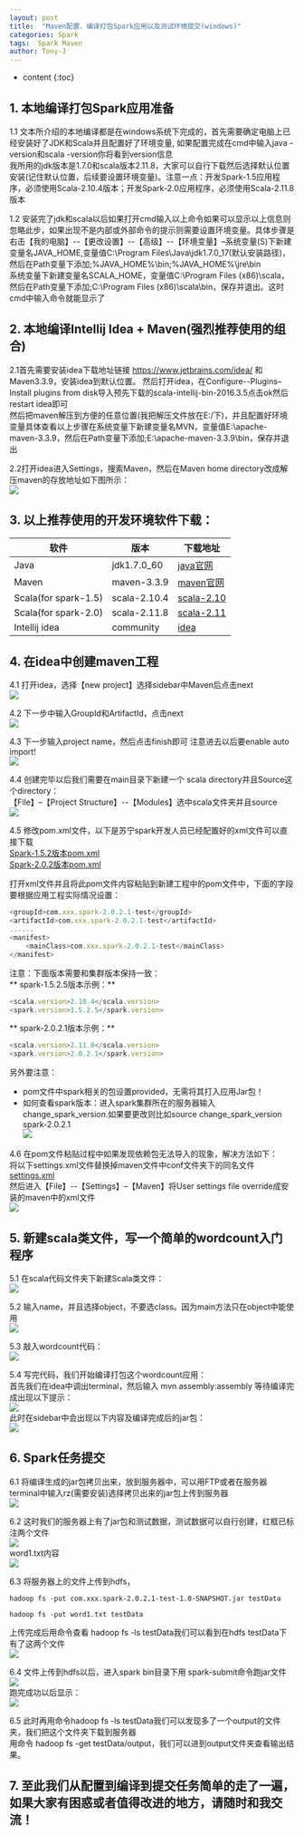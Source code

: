 ```yaml
---
layout: post
title:  "Maven配置、编译打包Spark应用以及测试环境提交(windows)"
categories: Spark
tags:  Spark Maven
author: Tony-J
---
```


* content
{:toc}

## 1. 本地编译打包Spark应用准备

1.1 文本所介绍的本地编译都是在windows系统下完成的，首先需要确定电脑上已经安装好了JDK和Scala并且配置好了环境变量, 如果配置完成在cmd中输入java -version和scala -version你将看到version信息<br>
我所用的jdk版本是1.7.0和scala版本2.11.8，大家可以自行下载然后选择默认位置安装(记住默认位置，后续要设置环境变量)。注意一点：开发Spark-1.5应用程序，必须使用Scala-2.10.4版本；开发Spark-2.0应用程序，必须使用Scala-2.11.8版本

1.2 安装完了jdk和scala以后如果打开cmd输入以上命令如果可以显示以上信息则忽略此步，如果出现不是内部或外部命令的提示则需要设置环境变量。具体步骤是 右击【我的电脑】--【更改设置】--【高级】--【环境变量】–系统变量(S)下新建变量名JAVA_HOME,变量值C:\Program Files\Java\jdk1.7.0_17(默认安装路径)，然后在Path变量下添加;%JAVA_HOME%\bin;%JAVA_HOME%\jre\bin<br>
系统变量下新建变量名SCALA_HOME，变量值C:\Program Files (x86)\scala，然后在Path变量下添加;C:\Program Files (x86)\scala\bin，保存并退出。这时cmd中输入命令就能显示了

## 2. 本地编译Intellij Idea + Maven(强烈推荐使用的组合)

2.1首先需要安装idea下载地址链接 https://www.jetbrains.com/idea/ 和 Maven3.3.9，安装idea到默认位置。
然后打开idea，在Configure--Plugins–Install plugins from disk导入预先下载的scala-intellij-bin-2016.3.5点击ok然后restart idea即可<br>
然后把maven解压到方便的任意位置(我把解压文件放在E:/下)，并且配置好环境变量具体查看以上步骤在系统变量下新建变量名MVN，变量值E:\apache-maven-3.3.9，然后在Path变量下添加;E:\apache-maven-3.3.9\bin，保存并退出

2.2打开idea进入Settings，搜索Maven，然后在Maven home directory改成解压maven的存放地址如下图所示：<br>
![](https://img-blog.csdn.net/20180708095450509?watermark/2/text/aHR0cHM6Ly9ibG9nLmNzZG4ubmV0L3F1YW50YmFieQ==/font/5a6L5L2T/fontsize/400/fill/I0JBQkFCMA==/dissolve/70)

## 3. 以上推荐使用的开发环境软件下载：

|软件|版本|下载地址
|--|--|--
|Java|jdk1.7.0_60|[java官网](http://www.oracle.com/technetwork/java/javase/downloads/jdk8-downloads-2133151.html)
|Maven|maven-3.3.9|[maven官网](https://maven.apache.org/download.cgi)
|Scala(for spark-1.5)|scala-2.10.4|[scala-2.10](https://www.scala-lang.org/)
|Scala(for spark-2.0)|scala-2.11.8|[scala-2.11](https://www.scala-lang.org/)
|Intellij idea|community|[idea](https://www.jetbrains.com/idea/download/)

## 4. 在idea中创建maven工程

4.1 打开idea，选择【new project】选择sidebar中Maven后点击next<br>
![](https://img-blog.csdn.net/20180708100145145?watermark/2/text/aHR0cHM6Ly9ibG9nLmNzZG4ubmV0L3F1YW50YmFieQ==/font/5a6L5L2T/fontsize/400/fill/I0JBQkFCMA==/dissolve/70)

4.2 下一步中输入GroupId和ArtifactId，点击next<br>
![](https://img-blog.csdn.net/20180708101504970?watermark/2/text/aHR0cHM6Ly9ibG9nLmNzZG4ubmV0L3F1YW50YmFieQ==/font/5a6L5L2T/fontsize/400/fill/I0JBQkFCMA==/dissolve/70)

4.3 下一步输入project name，然后点击finish即可 注意进去以后要enable auto import!<br>
![](https://img-blog.csdn.net/20180708101535252?watermark/2/text/aHR0cHM6Ly9ibG9nLmNzZG4ubmV0L3F1YW50YmFieQ==/font/5a6L5L2T/fontsize/400/fill/I0JBQkFCMA==/dissolve/70)

4.4 创建完毕以后我们需要在main目录下新建一个 scala directory并且Source这个directory：<br>
【File】–【Project Structure】--【Modules】选中scala文件夹并且source<br>
![](https://img-blog.csdn.net/20180708101550788?watermark/2/text/aHR0cHM6Ly9ibG9nLmNzZG4ubmV0L3F1YW50YmFieQ==/font/5a6L5L2T/fontsize/400/fill/I0JBQkFCMA==/dissolve/70)

4.5 修改pom.xml文件，以下是苏宁spark开发人员已经配置好的xml文件可以直接下载<br>
[Spark-1.5.2版本pom.xml](https://github.com/binzhouchn/big_data/blob/master/spark_notes/02.spark_scala/2.maven_config/pom-1.5.2.xml)<br>
[Spark-2.0.2版本pom.xml](https://github.com/binzhouchn/big_data/blob/master/spark_notes/02.spark_scala/2.maven_config/pom-2.0.2.xml)<br>

打开xml文件并且将此pom文件内容粘贴到新建工程中的pom文件中，下面的字段要根据应用工程实际情况设置：<br>
```javascript
<groupId>com.xxx.spark-2.0.2.1-test</groupId>
<artifactId>com.xxx.spark-2.0.2.1-test</artifactId>
......
<manifest>
    <mainClass>com.xxx.spark-2.0.2.1-test</mainClass>
</manifest>
```
注意：下面版本需要和集群版本保持一致：<br>
** spark-1.5.2.5版本示例：**<br>
```javascript
<scala.version>2.10.4</scala.version>
<spark.version>1.5.2.5</spark.version>
```
** spark-2.0.2.1版本示例：**<br>
```javascript
<scala.version>2.11.8</scala.version>
<spark.version>2.0.2.1</spark.version>
```
另外要注意：<br>
 - pom文件中spark相关的包设置provided，无需将其打入应用Jar包！<br>
 - 如何查看spark版本：进入spark集群所在的服务器输入change_spark_version.如果要更改则比如source change_spark_version spark-2.0.2.1<br>
![](https://img-blog.csdn.net/20180708101855177?watermark/2/text/aHR0cHM6Ly9ibG9nLmNzZG4ubmV0L3F1YW50YmFieQ==/font/5a6L5L2T/fontsize/400/fill/I0JBQkFCMA==/dissolve/70)

4.6 在pom文件粘贴过程中如果发现依赖包无法导入的现象，解决方法如下：<br>
将以下settings.xml文件替换掉maven文件中conf文件夹下的同名文件<br>
[settings.xml](https://github.com/binzhouchn/big_data/blob/master/spark_notes/02.spark_scala/2.maven_config/settings.xml)<br>
然后进入【File】--【Settings】–【Maven】将User settings file override成安装的maven中的xml文件<br>
![](https://img-blog.csdn.net/2018070810201515?watermark/2/text/aHR0cHM6Ly9ibG9nLmNzZG4ubmV0L3F1YW50YmFieQ==/font/5a6L5L2T/fontsize/400/fill/I0JBQkFCMA==/dissolve/70)

## 5. 新建scala类文件，写一个简单的wordcount入门程序

5.1 在scala代码文件夹下新建Scala类文件：<br>
![](https://img-blog.csdn.net/20180708102023105?watermark/2/text/aHR0cHM6Ly9ibG9nLmNzZG4ubmV0L3F1YW50YmFieQ==/font/5a6L5L2T/fontsize/400/fill/I0JBQkFCMA==/dissolve/70)

5.2 输入name，并且选择object，不要选class。因为main方法只在object中能使用<br>
![](https://img-blog.csdn.net/20180708102039963?watermark/2/text/aHR0cHM6Ly9ibG9nLmNzZG4ubmV0L3F1YW50YmFieQ==/font/5a6L5L2T/fontsize/400/fill/I0JBQkFCMA==/dissolve/70)

5.3 敲入wordcount代码：<br>
![](https://img-blog.csdn.net/20180708102057266?watermark/2/text/aHR0cHM6Ly9ibG9nLmNzZG4ubmV0L3F1YW50YmFieQ==/font/5a6L5L2T/fontsize/400/fill/I0JBQkFCMA==/dissolve/70)

5.4 写完代码，我们开始编译打包这个wordcount应用：<br>
首先我们在idea中调出terminal，然后输入 mvn assembly:assembly 等待编译完成出现以下提示：<br>
![](https://img-blog.csdn.net/20180708102106929?watermark/2/text/aHR0cHM6Ly9ibG9nLmNzZG4ubmV0L3F1YW50YmFieQ==/font/5a6L5L2T/fontsize/400/fill/I0JBQkFCMA==/dissolve/70)<br>
此时在sidebar中会出现以下内容及编译完成后的jar包：<br>
![](https://img-blog.csdn.net/20180708102120634?watermark/2/text/aHR0cHM6Ly9ibG9nLmNzZG4ubmV0L3F1YW50YmFieQ==/font/5a6L5L2T/fontsize/400/fill/I0JBQkFCMA==/dissolve/70)

## 6. Spark任务提交

6.1 将编译生成的jar包拷贝出来，放到服务器中，可以用FTP或者在服务器terminal中输入rz(需要安装)选择拷贝出来的jar包上传到服务器<br>
![](https://img-blog.csdn.net/20180708102149865?watermark/2/text/aHR0cHM6Ly9ibG9nLmNzZG4ubmV0L3F1YW50YmFieQ==/font/5a6L5L2T/fontsize/400/fill/I0JBQkFCMA==/dissolve/70)

6.2 这时我们的服务器上有了jar包和测试数据，测试数据可以自行创建，红框已标注两个文件<br>
![](https://img-blog.csdn.net/20180708102224881?watermark/2/text/aHR0cHM6Ly9ibG9nLmNzZG4ubmV0L3F1YW50YmFieQ==/font/5a6L5L2T/fontsize/400/fill/I0JBQkFCMA==/dissolve/70)<br>
word1.txt内容<br>
![](https://img-blog.csdn.net/20180708102235824?watermark/2/text/aHR0cHM6Ly9ibG9nLmNzZG4ubmV0L3F1YW50YmFieQ==/font/5a6L5L2T/fontsize/400/fill/I0JBQkFCMA==/dissolve/70)

6.3 将服务器上的文件上传到hdfs，
```
hadoop fs -put com.xxx.spark-2.0.2.1-test-1.0-SNAPSHOT.jar testData
```
```
hadoop fs -put word1.txt testData
```
上传完成后用命令查看 hadoop fs -ls testData我们可以看到在hdfs testData下有了这两个文件<br>
![](https://img-blog.csdn.net/20180708102251508?watermark/2/text/aHR0cHM6Ly9ibG9nLmNzZG4ubmV0L3F1YW50YmFieQ==/font/5a6L5L2T/fontsize/400/fill/I0JBQkFCMA==/dissolve/70)

6.4 文件上传到hdfs以后，进入spark bin目录下用 spark-submit命令跑jar文件<br>
![](https://img-blog.csdn.net/2018070810233092?watermark/2/text/aHR0cHM6Ly9ibG9nLmNzZG4ubmV0L3F1YW50YmFieQ==/font/5a6L5L2T/fontsize/400/fill/I0JBQkFCMA==/dissolve/70)<br>
跑完成功以后显示：<br>
![](https://img-blog.csdn.net/2018070810231690?watermark/2/text/aHR0cHM6Ly9ibG9nLmNzZG4ubmV0L3F1YW50YmFieQ==/font/5a6L5L2T/fontsize/400/fill/I0JBQkFCMA==/dissolve/70)

6.5 此时再用命令hadoop fs -ls testData我们可以发现多了一个output的文件夹，我们把这个文件夹下载到服务器<br>
 用命令 hadoop fs -get testData/output，我们可以进到output文件夹查看输出结果。

## 7. 至此我们从配置到编译到提交任务简单的走了一遍，如果大家有困惑或者值得改进的地方，请随时和我交流！


